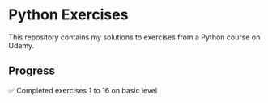 # Python Exercises

This repository contains my solutions to exercises from a Python course on Udemy.

## Progress

✅ Completed exercises 1 to 16 on basic level
